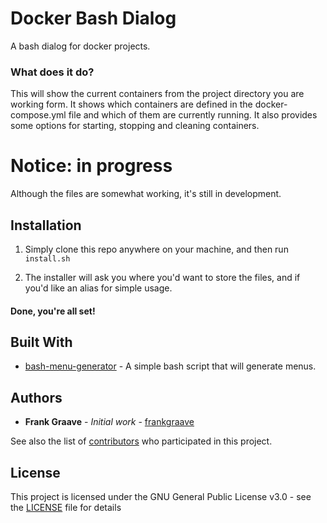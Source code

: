 # Docker Bash Dialog
A bash dialog for docker projects.

### What does it do?
This will show the current containers from the project directory you are working form. It shows which containers are defined in the docker-compose.yml file and which of them are currently running. It also provides some options for starting, stopping and cleaning containers.

# Notice: in progress
Although the files are somewhat working, it's still in development.

## Installation
1. Simply clone this repo anywhere on your machine, and then run ```install.sh```

2. The installer will ask you where you'd want to store the files, and if you'd like an alias for simple usage.

#### Done, you're all set!

## Built With

* [bash-menu-generator](https://github.com/JamieCruwys/bash-menu-generator) - A simple bash script that will generate menus.

## Authors

* **Frank Graave** - *Initial work* - [frankgraave](https://github.com/frankgraave)

See also the list of [contributors](https://github.com/your/project/contributors) who participated in this project.

## License

This project is licensed under the GNU General Public License v3.0 - see the [LICENSE](https://github.com/frankgraave/docker_bash_dialog/blob/master/LICENSE) file for details
